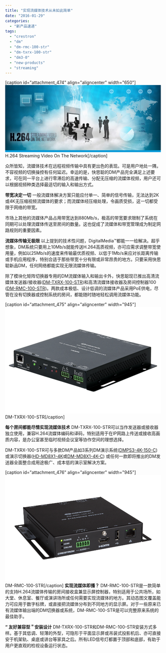 ```yaml
---
title: "实现流媒体技术从未如此简单"
date: "2016-01-29"
categories: 
  - "新产品速递"
tags: 
  - "crestron"
  - "dm"
  - "dm-rmc-100-str"
  - "dm-txrx-100-str"
  - "dm3-0"
  - "new-products"
  - "streaming"
---
```


\[caption id="attachment\_474" align="aligncenter" width="650"\]![H.264 Streaming Video On The Network](images/Streaming_Hearder_20160128.jpg) H.264 Streaming Video On The Network\[/caption\]

众所皆知，流媒体技术在远程视频传输中具有更出色的表现。可是用户地处一隅，不容视频的切换操控有任何延迟。幸运的是，快思聪的DM产品完全满足上述要求，可在同一平台上进行零滞后的高速传输、分配无压缩的流媒体视频，用户还可以根据视频种类选择最适切的输入和输出方式。

**带宽决定一切** 一般流媒体解决方案只能应付单一、简单的信号传输，无法达到2K或4K无压缩视频流媒体的要求；而流媒体经压缩处理，令画质受损，这一切都受限于网络的带宽。

市场上其他的流媒体产品占用带宽达到880Mb/s，极高的带宽要求限制了系统在同期可以处理流媒体传送至房间的数量。这也促成了流媒体和带宽管理成为制定网路规则的重要因素。

**流媒体传输无极限** 以上提到的技术性问题，DigitalMedia™都能一一给解决。超乎想象，DM系统只要用上10Mb/s就能传送H.264高质视频，亦可应需求调整带宽使用量，例如以25Mb/s的速度来传输最优质视频、以低于1Mb/s来应对长距离传输或手机应用程序，特别合适于那些带宽十分有限或非常昂贵的地方。只要采用快思聪新品DM，任何网络都能实现无限流媒体传输。

除了模块化矩阵切换器专用的DM流媒体输入和输出卡外，快思聪现已推出高清流媒体发送器/接收器([DM-TXRX-100-STR](http://crestron.com/products/model/DM-TXRX-100-STR))和高清流媒体接收器及房间控制器100 ([DM-RMC-100-STR](http://crestron.com/products/model/DM-RMC-100-STR))。两款成本极低、设计低调的流媒体产品采用PoE供电，尽管在没有切换器或控制系统的房间，都能随时随地轻松调用流媒体功能。

\[caption id="attachment\_475" align="aligncenter" width="945"\]![DM-TXRX-100-STR](images/a-DM-TXRX-100-STR.png) DM-TXRX-100-STR\[/caption\]

**每个房间都能尽情实现流媒体技术** DM-TXRX-100-STR可以当作发送器或接收器独立使用，兼容H.264流媒体编码和译码，特别适用于在IP网路上传送或接收高画质内容，是办公室甚至临时视频会议室等协作空间的理想选择。

DM-TXRX-100-STR可与多款DM产品如3系列DM演示系统([DMPS3-4K-150-C](http://crestron.com/products/model/DMPS3-4K-150-C))或演示切换器([HD-MD8X1-4K](http://crestron.com/products/model/HD-MD8X1-4K)或[DM-MD8X1-4K-C](http://crestron.com/products/model/DM-MD8X1-4K-C)) 或任何一款即将推出的DM发送器全面整合成用途极广、成本低的演示室解决方案。

\[caption id="attachment\_476" align="aligncenter" width="945"\]![DM-RMC-100-STR](images/a-DM-RMC-100-STR.png) DM-RMC-100-STR\[/caption\] **实现流媒体即播？** DM-RMC-100-STR是一款简单的支持H.264流媒体传输的房间接收盒兼显示屏控制器，特别适用于公共场所，如大堂、休息室、餐厅或演讲场所或任何需要实现流媒体的地方。其动态图文覆盖能力可应用于数字标牌，或直接把流媒体分布到不同地方的显示屏。对于一些原来已有流媒体输出端的DM切换器或系统，DM-RMC-100-STR是可以完整原来系统的最佳助手。

**“ 友好兼容型＂安装设计** DM-TXRX-100-STR和DM-RMC-100-STR安装方式多样。基于其低调、轻薄的外型，可隐形于平面显示屏或吊装式投影机后、亦可直接安于机架轨、桌底或讲台等家具之后。所有LED信号灯都置于顶部和底部，有助于用户更直观的检视设备运行状态。
